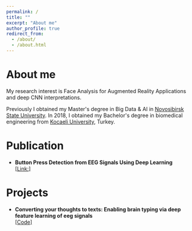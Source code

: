 ```yaml
---
permalink: /
title: ""
excerpt: "About me"
author_profile: true
redirect_from: 
  - /about/
  - /about.html
---
```


About me
========
My research interest is Face Analysis for Augmented Reality Applications and deep CNN interpretations. 

Previously I obtained my Master's degree in Big Data & AI in [Novosibirsk State University](https://english.nsu.ru). In 2018, I obtained my Bachelor's degree in biomedical engineering from [Kocaeli University](https://www.kocaeli.edu.tr), Turkey.   


Publication  
========
-  <b>Button Press Detection from EEG Signals Using Deep Learning</b> <br />
  [[Link:]](https://ieeexplore.ieee.org/document/9855191)
  
  
Projects
========
-  <b>Converting your thoughts to texts: Enabling brain typing via deep feature learning of eeg signals</b><br />
  [[Code]](https://github.com/karaposu/Brain_typing)
  
  

